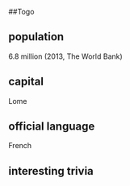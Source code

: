##Togo
## population
6.8 million (2013, The World Bank)

## capital
Lome

## official language
French

## interesting trivia

